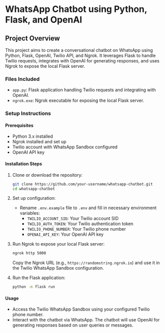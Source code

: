 # WhatsApp Chatbot using Python, Flask, and OpenAI

## Project Overview
This project aims to create a conversational chatbot on WhatsApp using Python, Flask, OpenAI, Twilio API, and Ngrok. It leverages Flask to handle Twilio requests, integrates with OpenAI for generating responses, and uses Ngrok to expose the local Flask server.

### Files Included
- `app.py`: Flask application handling Twilio requests and integrating with OpenAI.
- `ngrok.exe`: Ngrok executable for exposing the local Flask server.

### Setup Instructions
#### Prerequisites
- Python 3.x installed
- Ngrok installed and set up
- Twilio account with WhatsApp Sandbox configured
- OpenAI API key

#### Installation Steps
1. Clone or download the repository:
    ```bash
    git clone https://github.com/your-username/whatsapp-chatbot.git
    cd whatsapp-chatbot
    ```
2. Set up configuration:
    - Rename `.env.example` file to `.env` and fill in necessary environment variables:
        - `TWILIO_ACCOUNT_SID`: Your Twilio account SID
        - `TWILIO_AUTH_TOKEN`: Your Twilio authentication token
        - `TWILIO_PHONE_NUMBER`: Your Twilio phone number
        - `OPENAI_API_KEY`: Your OpenAI API key

3. Run Ngrok to expose your local Flask server:
    ```bash
    ngrok http 5000
    ```
    Copy the Ngrok URL (e.g., `https://randomstring.ngrok.io`) and use it in the Twilio WhatsApp Sandbox configuration.

5. Run the Flask application:
    ```bash
    python -m flask run
    ```

#### Usage
- Access the Twilio WhatsApp Sandbox using your configured Twilio phone number.
- Interact with the chatbot via WhatsApp. The chatbot will use OpenAI for generating responses based on user queries or messages.
